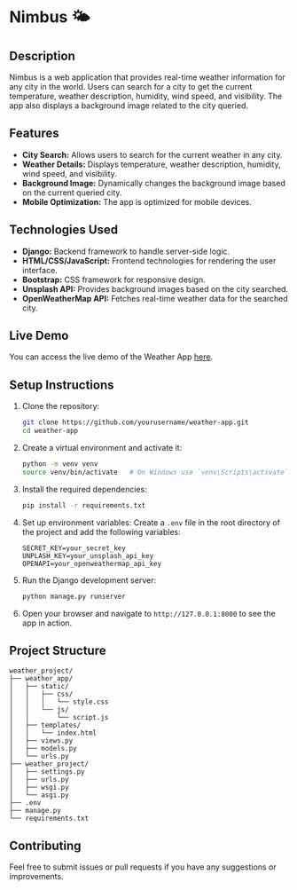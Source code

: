 # Nimbus 🌤️

## Description
Nimbus is a web application that provides real-time weather information for any city in the world. Users can search for a city to get the current temperature, weather description, humidity, wind speed, and visibility. The app also displays a background image related to the city queried.

## Features
- **City Search:** Allows users to search for the current weather in any city.
- **Weather Details:** Displays temperature, weather description, humidity, wind speed, and visibility.
- **Background Image:** Dynamically changes the background image based on the current queried city.
- **Mobile Optimization:** The app is optimized for mobile devices.

## Technologies Used
- **Django:** Backend framework to handle server-side logic.
- **HTML/CSS/JavaScript:** Frontend technologies for rendering the user interface.
- **Bootstrap:** CSS framework for responsive design.
- **Unsplash API:** Provides background images based on the city searched.
- **OpenWeatherMap API:** Fetches real-time weather data for the searched city.

## Live Demo
You can access the live demo of the Weather App [here](https://weather-app-5ip9.onrender.com).

## Setup Instructions
1. Clone the repository:
    ```bash
    git clone https://github.com/yourusername/weather-app.git
    cd weather-app
    ```

2. Create a virtual environment and activate it:
    ```bash
    python -m venv venv
    source venv/bin/activate   # On Windows use `venv\Scripts\activate`
    ```

3. Install the required dependencies:
    ```bash
    pip install -r requirements.txt
    ```

4. Set up environment variables:
    Create a `.env` file in the root directory of the project and add the following variables:
    ```env
    SECRET_KEY=your_secret_key
    UNPLASH_KEY=your_unsplash_api_key
    OPENAPI=your_openweathermap_api_key
    ```

5. Run the Django development server:
    ```bash
    python manage.py runserver
    ```

6. Open your browser and navigate to `http://127.0.0.1:8000` to see the app in action.

## Project Structure
```
weather_project/
├── weather_app/
│   ├── static/
│   │   ├── css/
│   │   │   └── style.css
│   │   └── js/
│   │       └── script.js
│   ├── templates/
│   │   └── index.html
│   ├── views.py
│   ├── models.py
│   └── urls.py
├── weather_project/
│   ├── settings.py
│   ├── urls.py
│   ├── wsgi.py
│   └── asgi.py
├── .env
├── manage.py
└── requirements.txt
```

## Contributing
Feel free to submit issues or pull requests if you have any suggestions or improvements.

